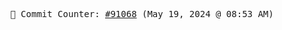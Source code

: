 <p align="center">
    <samp>
        📮 Commit Counter: <a href="https://github.com/Javascript-void0/Javascript-void0/commits/main">#91068</a> (May 19, 2024 @ 08:53 AM)
    </samp>
</p>